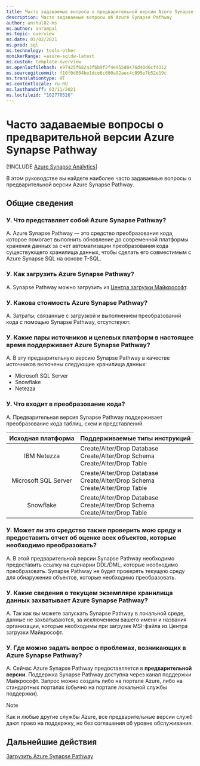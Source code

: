 ```yaml
---
title: Часто задаваемые вопросы о предварительной версии Azure Synapse Pathway
description: Часто задаваемые вопросы об Azure Synapse Pathway
author: anshul82-ms
ms.author: anrampal
ms.topic: overview
ms.date: 03/02/2021
ms.prod: sql
ms.technology: tools-other
monikerRange: =azure-sqldw-latest
ms.custom: template-overview
ms.openlocfilehash: e97425f682a3f6b9f2f4e955d8476d40d6cf4312
ms.sourcegitcommit: f10f0d604be1dce6c600a92aec4c095e7b52e19c
ms.translationtype: HT
ms.contentlocale: ru-RU
ms.lasthandoff: 03/11/2021
ms.locfileid: "102770526"
---
```

# <a name="azure-synapse-pathway-preview-faq"></a>Часто задаваемые вопросы о предварительной версии Azure Synapse Pathway
[!INCLUDE [Azure Synapse Analytics](../../includes/applies-to-version/asa.md)]

В этом руководстве вы найдете наиболее часто задаваемые вопросы о предварительной версии Azure Synapse Pathway.

## <a name="general"></a>Общие сведения

### <a name="q-what-is-azure-synapse-pathway"></a>У. Что представляет собой Azure Synapse Pathway?

A. Azure Synapse Pathway — это средство преобразования кода, которое помогает выполнить обновление до современной платформы хранения данных за счет автоматизации преобразования кода существующего хранилища данных, чтобы сделать его совместимым с Azure Synapse SQL на основе T-SQL.

### <a name="q-how-can-i-download-azure-synapse-pathway"></a>У. Как загрузить Azure Synapse Pathway?

A. Synapse Pathway можно загрузить из [Центра загрузки Майкрософт](https://aka.ms/synapse-pathway-download).

### <a name="q-how-much-does-azure-synapse-pathway-cost"></a>У. Какова стоимость Azure Synapse Pathway?

A. Затраты, связанные с загрузкой и выполнением преобразований кода с помощью Synapse Pathway, отсутствуют.

### <a name="q-what-sourcetarget-pairs-does-azure-synapse-pathway-currently-support"></a>У. Какие пары источников и целевых платформ в настоящее время поддерживает Azure Synapse Pathway?

A. В эту предварительную версию Synapse Pathway в качестве источников включены следующие хранилища данных:
- Microsoft SQL Server
- Snowflake
- Netezza

### <a name="q-what-is-included-as-part-of-the-code-conversion"></a>У. Что входит в преобразование кода?

A. Предварительная версия Synapse Pathway поддерживает преобразование кода таблиц, схем и представлений.

| Исходная платформа| Поддерживаемые типы инструкций | 
|:-------------------:|:------------------|
| IBM Netezza  | Create/Alter/Drop Database<br /> Create/Alter/Drop  Schema <br /> Create/Alter/Drop Table |
|Microsoft SQL Server  | Create/Alter/Drop Database<br /> Create/Alter/Drop  Schema <br /> Create/Alter/Drop Table | 
| Snowflake |  Create/Alter/Drop Database<br /> Create/Alter/Drop  Schema <br /> Create/Alter/Drop Table |                       

  
### <a name="q-can-it-also-scan-my-environment-and-provide-an-assessment-report-of-all-the-objects-that-need-to-be-convertedtranslated"></a>У. Может ли это средство также проверить мою среду и предоставить отчет об оценке всех объектов, которые необходимо преобразовать?

A. В этой предварительной версии Synapse Pathway необходимо предоставить ссылку на сценарии DDL/DML, которые необходимо преобразовать. Synapse Pathway не будет проверять текущую среду для обнаружения объектов, которые необходимо преобразовать.

### <a name="q-what-information-does-azure-synapse-pathway-capture-about-my-current-data-warehouse-instance"></a>У. Какие сведения о текущем экземпляре хранилища данных захватывает Azure Synapse Pathway?

A. Так как вы можете запускать Synapse Pathway в локальной среде, данные не захватываются, за исключением вашего имени и названия организации, которые необходимы при загрузке MSI-файла из Центра загрузки Майкрософт.

### <a name="q-where-can-i-raise-issues-encountered-in-azure-synapse-pathway"></a>У. Где можно задать вопрос о проблемах, возникающих в Azure Synapse Pathway?

A. Сейчас Azure Synapse Pathway предоставляется в **предварительной версии**.   Поддержка Synapse Pathway доступна через канал поддержки Майкрософт. Запрос можно создать либо на портале Azure, либо на стандартных порталах (обычно на портале локальной службы поддержки).


> [!NOTE] 
> Как и любые другие службы Azure, все предварительные версии служб дают право на поддержку, но без соглашения об уровне обслуживания.

<!-- ### Troubleshooting and optimization

#### Q. Why do I see slow performance while running the code conversion?

#### Q. Translation of errors or unexpected results? -->

## <a name="next-steps"></a>Дальнейшие действия

[Загрузить Azure Synapse Pathway](synapse-pathway-download.md)